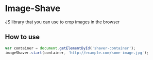 # Image-Shave

JS library that you can use to crop images in the browser

## How to use

```js
var container = document.getElementById('shaver-container');
imageShaver.start(container, 'http://example.com/some-image.jpg');
```
